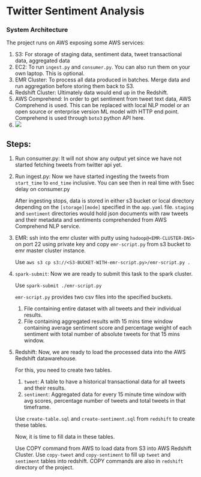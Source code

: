 # Twitter Sentiment Analysis

### System Architecture

The project runs on AWS exposing some AWS services:

1. S3: For storage of staging data, sentiment data, tweet transactional data, aggregated data
2. EC2: To run `ingest.py` and `consumer.py`. You can also run them on your own laptop. This is optional. 
3. EMR Cluster: To process all data produced in batches. Merge data and run aggregation before storing them back to S3.
4. Redshift Cluster: Ultimately data would end up in the Redshift. 
5. AWS Comprehend: In order to get sentiment from tweet text data, AWS Comprehend is used. This can be replaced with local NLP model or an open source or enterprise version ML model with HTTP end point. Comprehend is used through `boto3` python API here. 
6. ![](C:\Users\hpandya\OneDrive\Gleason\spark-project\architecture.png)



## Steps:

1. Run consumer.py: It will not show any output yet since we have not started fetching tweets from twitter api yet. 

2. Run ingest.py: Now we have started ingesting the tweets from `start_time` to `end_time` inclusive. You can see then in real time with 5sec delay on consumer.py 

   After ingesting stops, data is stored in either s3 bucket or local directory depending on the `[storage][mode]` specified in the `app.yaml` file. `staging` and  `sentiment` directories would hold json documents with raw tweets and their metadata and sentiments comprehended from AWS Comprehend NLP service.

3. EMR: ssh into the emr cluster with putty using `hadoop@<EMR-CLUSTER-DNS>` on port 22 using private key and copy `emr-script.py` from s3 bucket to emr master cluster instance. 

   Use `aws s3 cp s3://<S3-BUCKET-WITH-emr-script.py>/emr-script.py .`

4. `spark-submit`: Now we are ready to submit this task to the spark cluster. 

   Use `spark-submit ./emr-script.py`	

   `emr-script.py` provides two csv files into the specified buckets. 

   1. File containing entire dataset with all tweets and their individual results. 
   2. File containing aggregated results with 15 mins time window containing average sentiment score and percentage weight of each sentiment with total number of absolute tweets for that 15 mins window. 

5. Redshift: Now, we are ready to load the processed data into the AWS Redshift datawarehouse. 

   For this, you need to create two tables. 
   
   1. `tweet`: A table to have a historical transactional data for all tweets and their results.
   2. `sentiment`: Aggregated data for every 15 minute time window with avg scores, percentage number of tweets and total tweets in that timeframe. 
   
   Use `create-table.sql` and `create-sentiment.sql` from `redshift` to create these tables. 
   
   Now, it is time to fill data in these tables. 
   
   Use COPY command from AWS to load data from S3 into AWS Redshift Cluster.  Use `copy-tweet` and `copy-sentiment` to fill up `tweet` and `sentiment` tables into redshift. COPY commands are also in `redshift` directory of the project. 